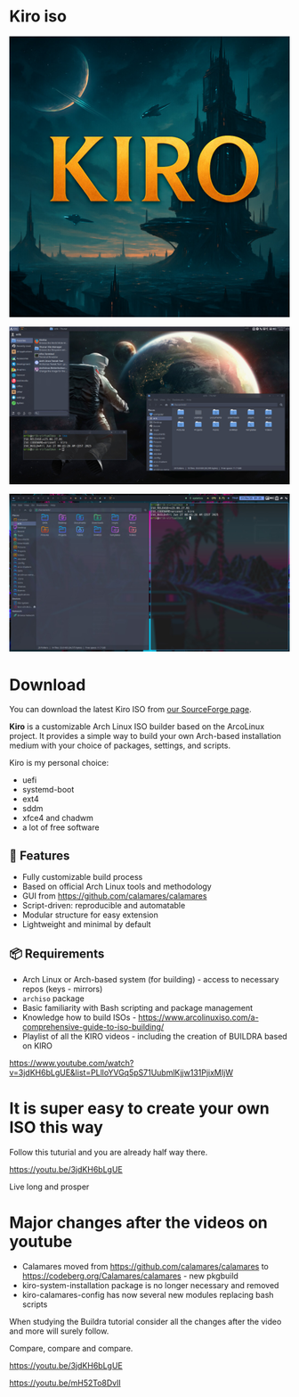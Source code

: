 # Kiro iso

![Kiro Logo](kiro.jpg)

![Kiro Logo](kiro-xfce.jpg)

![Kiro Logo](kiro-chadwm.jpg)

# Download

You can download the latest Kiro ISO from [our SourceForge page](https://sourceforge.net/projects/kiro/files/).

**Kiro** is a customizable Arch Linux ISO builder based on the ArcoLinux project. It provides a simple way to build your own Arch-based installation medium with your choice of packages, settings, and scripts.

Kiro is my personal choice:

- uefi
- systemd-boot
- ext4
- sddm
- xfce4 and chadwm
- a lot of free software

## 🚀 Features

- Fully customizable build process
- Based on official Arch Linux tools and methodology
- GUI from https://github.com/calamares/calamares
- Script-driven: reproducible and automatable
- Modular structure for easy extension
- Lightweight and minimal by default

## 📦 Requirements

- Arch Linux or Arch-based system (for building) - access to necessary repos (keys - mirrors)
- `archiso` package
- Basic familiarity with Bash scripting and package management
- Knowledge how to build ISOs - https://www.arcolinuxiso.com/a-comprehensive-guide-to-iso-building/
- Playlist of all the KIRO videos - including the creation of BUILDRA based on KIRO

https://www.youtube.com/watch?v=3jdKH6bLgUE&list=PLlloYVGq5pS71UubmlKjjw131PjixMIjW

# It is super easy to create your own ISO this way

Follow this tuturial and you are already half way there.

https://youtu.be/3jdKH6bLgUE 

Live long and prosper

# Major changes after the videos on youtube

- Calamares moved from https://github.com/calamares/calamares to https://codeberg.org/Calamares/calamares - new pkgbuild
- kiro-system-installation package is no longer necessary and removed
- kiro-calamares-config has now several new modules replacing bash scripts

When studying the Buildra tutorial consider all the changes after the video and more will surely follow. 

Compare, compare and compare.

https://youtu.be/3jdKH6bLgUE

https://youtu.be/mH52To8DvlI